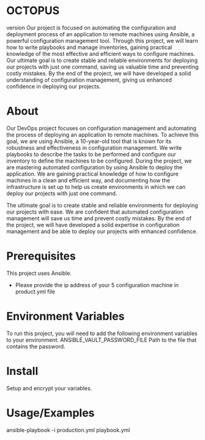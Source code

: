 # OCTOPUS
version
Our project is focused on automating the configuration and deployment process of an application to remote machines using Ansible, a powerful configuration management tool. Through this project, we will learn how to write playbooks and manage inventories, gaining practical knowledge of the most effective and efficient ways to configure machines. Our ultimate goal is to create stable and reliable environments for deploying our projects with just one command, saving us valuable time and preventing costly mistakes. By the end of the project, we will have developed a solid understanding of configuration management, giving us enhanced confidence in deploying our projects.

# About
Our DevOps project focuses on configuration management and automating the process of deploying an application to remote machines. To achieve this goal, we are using Ansible, a 10-year-old tool that is known for its robustness and effectiveness in configuration management. We write playbooks to describe the tasks to be performed and configure our inventory to define the machines to be configured.
During the project, we are mastering automated configuration by using Ansible to deploy the application. We are gaining practical knowledge of how to configure machines in a clean and efficient way, and documenting how the infrastructure is set up to help us create environments in which we can deploy our projects with just one command.

The ultimate goal is to create stable and reliable environments for deploying our projects with ease. We are confident that automated configuration management will save us time and prevent costly mistakes. By the end of the project, we will have developed a solid expertise in configuration management and be able to deploy our projects with enhanced confidence.

# Prerequisites
This project uses Ansible.
 - Please provide the ip address of your 5 configuration machine in product.yml file

# Environment Variables
To run this project, you will need to add the following environment variables to your environment.
ANSIBLE_VAULT_PASSWORD_FILE Path to the file that contains the password.

# Install
 Setup and encrypt your variables.

# Usage/Examples
ansible-playbook -i production.yml playbook.yml

